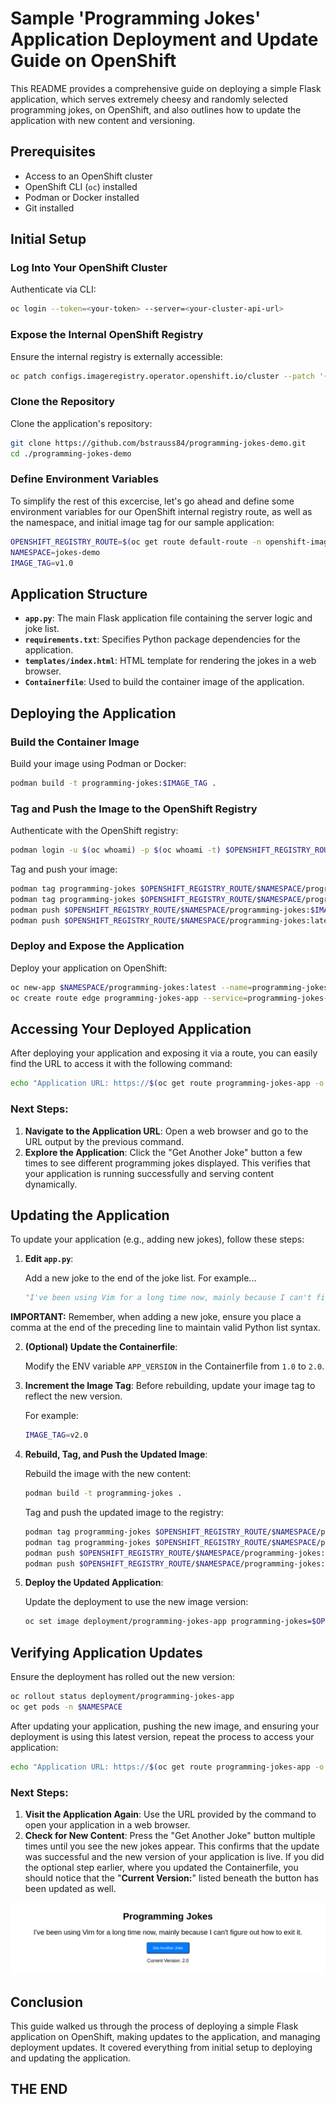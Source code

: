 # Sample 'Programming Jokes' Application Deployment and Update Guide on OpenShift

This README provides a comprehensive guide on deploying a simple Flask application, which serves extremely cheesy and randomly selected programming jokes, on OpenShift, and also outlines how to update the application with new content and versioning.

## Prerequisites

- Access to an OpenShift cluster
- OpenShift CLI (`oc`) installed
- Podman or Docker installed
- Git installed

## Initial Setup

### Log Into Your OpenShift Cluster

Authenticate via CLI:

```bash
oc login --token=<your-token> --server=<your-cluster-api-url>
```

### Expose the Internal OpenShift Registry

Ensure the internal registry is externally accessible:

```bash
oc patch configs.imageregistry.operator.openshift.io/cluster --patch '{"spec":{"defaultRoute":true}}' --type=merge
```

### Clone the Repository

Clone the application's repository:

```bash
git clone https://github.com/bstrauss84/programming-jokes-demo.git
cd ./programming-jokes-demo
```

### Define Environment Variables

To simplify the rest of this excercise, let's go ahead and define some environment variables for our OpenShift internal registry route, as well as the namespace, and initial image tag for our sample application:

```bash
OPENSHIFT_REGISTRY_ROUTE=$(oc get route default-route -n openshift-image-registry --template='{{ .spec.host }}')
NAMESPACE=jokes-demo
IMAGE_TAG=v1.0
```

## Application Structure

- **`app.py`**: The main Flask application file containing the server logic and joke list.
- **`requirements.txt`**: Specifies Python package dependencies for the application.
- **`templates/index.html`**: HTML template for rendering the jokes in a web browser.
- **`Containerfile`**: Used to build the container image of the application.

## Deploying the Application

### Build the Container Image

Build your image using Podman or Docker:

```bash
podman build -t programming-jokes:$IMAGE_TAG .
```

### Tag and Push the Image to the OpenShift Registry

Authenticate with the OpenShift registry:

```bash
podman login -u $(oc whoami) -p $(oc whoami -t) $OPENSHIFT_REGISTRY_ROUTE
```

Tag and push your image:

```bash
podman tag programming-jokes $OPENSHIFT_REGISTRY_ROUTE/$NAMESPACE/programming-jokes:$IMAGE_TAG
podman tag programming-jokes $OPENSHIFT_REGISTRY_ROUTE/$NAMESPACE/programming-jokes:latest
podman push $OPENSHIFT_REGISTRY_ROUTE/$NAMESPACE/programming-jokes:$IMAGE_TAG
podman push $OPENSHIFT_REGISTRY_ROUTE/$NAMESPACE/programming-jokes:latest
```

### Deploy and Expose the Application

Deploy your application on OpenShift:

```bash
oc new-app $NAMESPACE/programming-jokes:latest --name=programming-jokes-app
oc create route edge programming-jokes-app --service=programming-jokes-app --insecure-policy=Redirect
```

## Accessing Your Deployed Application

After deploying your application and exposing it via a route, you can easily find the URL to access it with the following command:

```bash
echo "Application URL: https://$(oc get route programming-jokes-app -o jsonpath='{.spec.host}')"
```

### Next Steps:

1. **Navigate to the Application URL**: Open a web browser and go to the URL output by the previous command.
2. **Explore the Application**: Click the "Get Another Joke" button a few times to see different programming jokes displayed. This verifies that your application is running successfully and serving content dynamically.

## Updating the Application

To update your application (e.g., adding new jokes), follow these steps:

1. **Edit `app.py`**: 

   Add a new joke to the end of the joke list.  For example...

   ```python
   "I've been using Vim for a long time now, mainly because I can't figure out how to exit it."
   ```

**IMPORTANT:** Remember, when adding a new joke, ensure you place a comma at the end of the preceding line to maintain valid Python list syntax.

2. **(Optional) Update the Containerfile**:

   Modify the ENV variable `APP_VERSION` in the Containerfile from `1.0` to `2.0`.


3. **Increment the Image Tag**: Before rebuilding, update your image tag to reflect the new version.

   For example:
   ```bash
   IMAGE_TAG=v2.0
   ```

4. **Rebuild, Tag, and Push the Updated Image**:

   Rebuild the image with the new content:
   ```bash
   podman build -t programming-jokes .
   ```

   Tag and push the updated image to the registry:
   ```bash
   podman tag programming-jokes $OPENSHIFT_REGISTRY_ROUTE/$NAMESPACE/programming-jokes:$IMAGE_TAG
   podman tag programming-jokes $OPENSHIFT_REGISTRY_ROUTE/$NAMESPACE/programming-jokes:latest
   podman push $OPENSHIFT_REGISTRY_ROUTE/$NAMESPACE/programming-jokes:$IMAGE_TAG
   podman push $OPENSHIFT_REGISTRY_ROUTE/$NAMESPACE/programming-jokes:latest
   ```

4. **Deploy the Updated Application**:

   Update the deployment to use the new image version:
   ```bash
   oc set image deployment/programming-jokes-app programming-jokes=$OPENSHIFT_REGISTRY_ROUTE/$NAMESPACE/programming-jokes:$IMAGE_TAG
   ```

## Verifying Application Updates

Ensure the deployment has rolled out the new version:

   ```bash
   oc rollout status deployment/programming-jokes-app
   oc get pods -n $NAMESPACE
   ```

After updating your application, pushing the new image, and ensuring your deployment is using this latest version, repeat the process to access your application:

```bash
echo "Application URL: https://$(oc get route programming-jokes-app -o jsonpath='{.spec.host}')"
```

### Next Steps:

1. **Visit the Application Again**: Use the URL provided by the command to open your application in a web browser.
2. **Check for New Content**: Press the "Get Another Joke" button multiple times until you see the new jokes appear. This confirms that the update was successful and the new version of your application is live.  If you did the optional step earlier, where you updated the Containerfile, you should notice that the "**Current Version:**" listed beneath the button has been updated as well.

![Updated Application](https://github.com/bstrauss84/programming-jokes-demo/blob/main/content/updated_application.png?raw=true)

## Conclusion

This guide walked us through the process of deploying a simple Flask application on OpenShift, making updates to the application, and managing deployment updates. It covered everything from initial setup to deploying and updating the application.

## THE END
